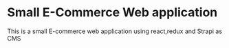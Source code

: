 # Small E-Commerce Web application

This is a small E-commerce web application using react,redux and Strapi as CMS
